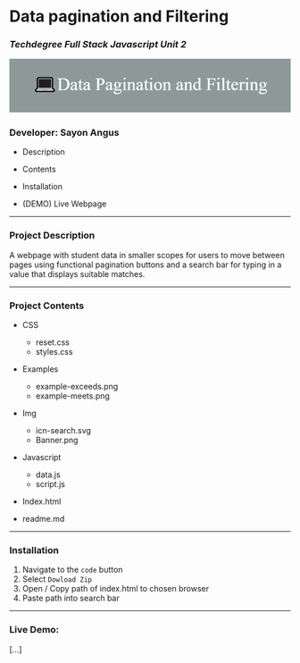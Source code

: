 # **Data pagination and Filtering**

### _Techdegree Full Stack Javascript Unit 2_
![Banner][logo]

[logo]: https://github.com/mutedCyan/Data-pagination-and-filtering/blob/master/img/Banner.png "Banner Logo"
### Developer: Sayon Angus

*   Description

*   Contents

*   Installation

*   (DEMO) Live Webpage

---

### **Project Description**

<p>A webpage with student data
 in smaller scopes for users to move
between pages using functional pagination
buttons and a search bar for typing in a value
that displays suitable matches. </p>

---
### **Project Contents**

*   CSS

    *   reset.css
    *   styles.css

*   Examples

    *   example-exceeds.png
    *   example-meets.png
*   Img

    *  icn-search.svg 
    *  Banner.png
*   Javascript

    *   data.js
    *   script.js

*   Index.html

*   readme.md

---

### **Installation**

1.  Navigate to the `code` button
2.  Select `Dowload Zip`
3.  Open / Copy path of index.html to chosen browser
4.  Paste path into search bar

---
### Live Demo:
[...]